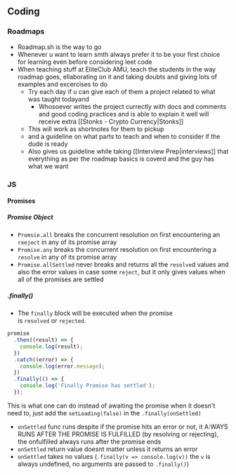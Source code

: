 ## Coding 

### Roadmaps
- Roadmap.sh is the way to go
- Whenever u want to learn smth always prefer it to be your first choice for learning even before considering leet code 
- When teaching stuff at EliteClub AMU, teach the students in the way roadmap goes, ellaborating on it and taking doubts and giving lots of examples and excercises to do
	- Try each day if u can give each of them a project related to what was taught todayand 
		- Whosoever writes the project currectly with docs and comments and good coding practices and is able to explain it well will receive extra [[Stonks - Crypto Currency|Stonks]] 
	- This will work as shortnotes for them to pickup
	- and a guideline on what parts to teach and when to consider if the dude is ready
	- Also gives us guideline while taking [[Interview Prep|interviews]] that everything as per the roadmap basics is coverd and the guy has what we want

### JS

#### Promises

##### Promise Object 

- `Promsie.all` breaks the concurrent resolution on first encountering an `reeject` in any of its promise array 
- `Promise.any` breaks the concurrent resolution on first encountering a `resolve` in any of its promise array 
- `Promise.allSettled` never breaks and returns all the `resolve`d values and also the error values in case some `reject`, but it only gives values when all of the promises are settled

##### .finally()
- The `finally` block will be executed when the promise is `resolved` or `rejected`.

```js
promise
  .then((result) => {
    console.log(result);
  })
  .catch((error) => {
    console.log(error.message);
  })
  .finally(() => {
    console.log('Finally Promise has settled');
  });
```

This is what one can do instead of awaiting the promise when it doesn't need to, just add the `setLoading(false)` in the `.finally(onSettled)`
- `onSettled` func runs despite if the promise hits an error or not, it A:WAYS RUNS AFTER THE PROMISE IS FULFILLED (by resolving or rejecting), the onfulfilled always runs after the promise ends
- `onSettled` return value doesnt matter unless it returns an error 
- `onSettled` takes no values (`.finally(v => console.log(v))` the `v` is always undefined, no arguments are passed to `.finally()`)
